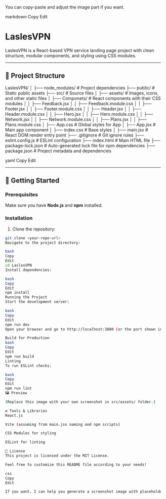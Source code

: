 You can copy-paste and adjust the image part if you want.

markdown
Copy
Edit

# LaslesVPN

LaslesVPN is a React-based VPN service landing page project with clean structure, modular components, and styling using CSS modules.

---

## 📁 Project Structure

LaslesVPN/
│
├── node_modules/ # Project dependencies
├── public/ # Static public assets
├── src/ # Source files
│ ├── assets/ # Images, icons, and other static files
│ ├── Componets/ # React components with their CSS modules
│ │ ├── Feedback.jsx
│ │ ├── Feedback.module.css
│ │ ├── Footer.jsx
│ │ ├── Footer.module.css
│ │ ├── Header.jsx
│ │ ├── Header.module.css
│ │ ├── Hero.jsx
│ │ ├── Hero.module.css
│ │ ├── Network.jsx
│ │ ├── Network.module.css
│ │ ├── Plans.jsx
│ │ ├── Plans.module.css
│ ├── App.css # Global styles for App
│ ├── App.jsx # Main app component
│ ├── index.css # Base styles
│ ├── main.jsx # React DOM render entry point
├── .gitignore # Git ignore rules
├── eslint.config.js # ESLint configuration
├── index.html # Main HTML file
├── package-lock.json # Auto-generated lock file for npm dependencies
├── package.json # Project metadata and dependencies

yaml
Copy
Edit

---

## 🚀 Getting Started

### Prerequisites

Make sure you have **Node.js** and **npm** installed.

### Installation

1. Clone the repository:

```bash
git clone <your-repo-url>
Navigate to the project directory:

bash
Copy
Edit
cd LaslesVPN
Install dependencies:

bash
Copy
Edit
npm install
Running the Project
Start the development server:

bash
Copy
Edit
npm run dev
Open your browser and go to http://localhost:3000 (or the port shown in your terminal).

Build for Production
bash
Copy
Edit
npm run build
Linting
To run ESLint checks:

bash
Copy
Edit
npm run lint
🖼️ Preview

(Replace this image with your own screenshot in src/assets/ folder.)

⚙️ Tools & Libraries
React.js

Vite (assuming from main.jsx naming and npm scripts)

CSS Modules for styling

ESLint for linting

📄 License
This project is licensed under the MIT License.

Feel free to customize this README file according to your needs!

css
Copy
Edit

If you want, I can help you generate a screenshot image with placeholders or help you create a badge for dependencies or license too.







```
